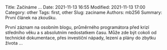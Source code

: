 Title: Začínáme ...
Date: 2021-11-13 16:55
Modified: 2021-11-13 17:00
Category: other
Tags: first, other
Slug: zaciname
Authors: mb256
Summary: První článek na zkoušku.

První záznam na osobním blogu, průměrného programátora před krizí středního věku a s absolutním nedostatkem času. Může zde být cokoli od technické dokumentace, přes investiční nápady, lezení a plány do zbytku života ...   

